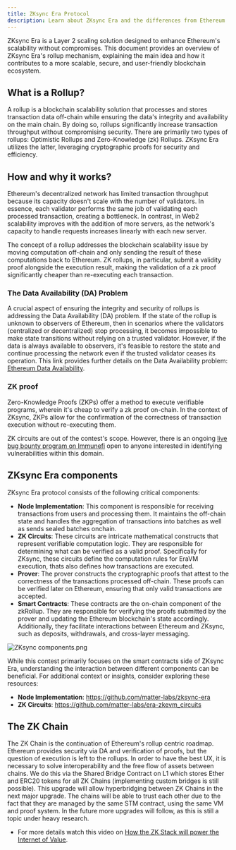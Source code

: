```yaml
---
title: ZKsync Era Protocol
description: Learn about ZKsync Era and the differences from Ethereum
---
```


ZKsync Era is a Layer 2 scaling solution designed to enhance Ethereum's scalability without compromises.
This document provides an overview of ZKsync Era's rollup mechanism, explaining the main idea and how it contributes to a more scalable,
secure, and user-friendly blockchain ecosystem.

## What is a Rollup?

A rollup is a blockchain scalability solution that processes and stores transaction data off-chain
while ensuring the data's integrity and availability on the main chain.
By doing so, rollups significantly increase transaction throughput without compromising security.
There are primarily two types of rollups: Optimistic Rollups and Zero-Knowledge (zk) Rollups.
ZKsync Era utilizes the latter, leveraging cryptographic proofs for security and efficiency.

## How and why it works?

Ethereum's decentralized network has limited transaction throughput because its capacity doesn't scale with the number of validators.
In essence, each validator performs the same job of validating each processed transaction, creating a bottleneck.
In contrast, in Web2 scalability improves with the addition of more servers,
as the network's capacity to handle requests increases linearly with each new server.

The concept of a rollup addresses the blockchain scalability issue by moving computation off-chain
and only sending the result of these computations back to Ethereum.
ZK rollups, in particular, submit a validity proof alongside the execution result,
making the validation of a zk proof significantly cheaper than re-executing each transaction.

### The Data Availability (DA) Problem

A crucial aspect of ensuring the integrity and security of rollups is addressing the Data Availability (DA) problem.
If the state of the rollup is unknown to observers of Ethereum,
then in scenarios where the validators (centralized or decentralized) stop processing,
it becomes impossible to make state transitions without relying on a trusted validator.
However, if the data is always available to observers, it's feasible to restore the state and continue processing the network
even if the trusted validator ceases its operation.
This link provides further details on the Data Availability problem: [Ethereum Data Availability](https://ethereum.org/en/developers/docs/data-availability/).

### ZK proof

Zero-Knowledge Proofs (ZKPs) offer a method to execute verifiable programs, wherein it's cheap to verify a zk proof on-chain.
In the context of ZKsync, ZKPs allow for the confirmation of the correctness of transaction execution without re-executing them.

ZK circuits are out of the contest's scope.
However, there is an ongoing [live bug bounty program on Immunefi](https://immunefi.com/bounty/zksyncera/)
open to anyone interested in identifying vulnerabilities within this domain.

## ZKsync Era components

ZKsync Era protocol consists of the following critical components:

- **Node Implementation**: This component is responsible for receiving transactions from users and processing them.
  It maintains the off-chain state and handles the aggregation of transactions into batches as well as sends sealed batches onchain.
- **ZK Circuits**: These circuits are intricate mathematical constructs that represent verifiable computation logic.
  They are responsible for determining what can be verified as a valid proof.
  Specifically for ZKsync, these circuits define the computation rules for EraVM execution, thats also defines how transactions are executed.
- **Prover**: The prover constructs the cryptographic proofs that attest to the correctness of the transactions processed off-chain.
  These proofs can be verified later on Ethereum, ensuring that only valid transactions are accepted.
- **Smart Contracts**: These contracts are the on-chain component of the zkRollup.
  They are responsible for verifying the proofs submitted by the prover and updating the Ethereum blockchain's state accordingly.
  Additionally, they facilitate interactions between Ethereum and ZKsync, such as deposits, withdrawals, and cross-layer messaging.

![ZKsync components.png](/images/developer-reference/zksync-components.png)

While this contest primarily focuses on the smart contracts side of ZKsync Era,
understanding the interaction between different components can be beneficial.
For additional context or insights, consider exploring these resources:

- **Node Implementation**: https://github.com/matter-labs/zksync-era
- **ZK Circuits**: https://github.com/matter-labs/era-zkevm_circuits

## The ZK Chain

The ZK Chain is the continuation of Ethereum's rollup centric roadmap.
Ethereum provides security via DA and verification of proofs, but the question of execution is left to the rollups.
In order to have the best UX, it is necessary to solve interoperability and the free flow of assets between chains.
We do this via the Shared Bridge Contract on L1 which stores Ether and ERC20 tokens for all ZK Chains (implementing custom bridges is still possible).
This upgrade will allow hyperbridging between ZK Chains in the next major upgrade.
The chains will be able to trust each other due to the fact that they are managed by the same STM contract, using the same VM and proof system.
In the future more upgrades will follow, as this is still a topic under heavy research.

- For more details watch this video on [How the ZK Stack will power the Internet of Value](https://www.youtube.com/watch?v=BxpKa-S2m34).
